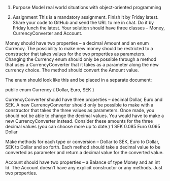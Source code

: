 1. Purpose
Model real world situations with object-oriented programming

2. Assignment
This is a mandatory assignment. Finish it by Friday latest. Share your code
to GitHub and send the URL to me in chat. Do it by Friday lunch the latest.
Your solution should have three classes – Money, CurrencyConverter and
Account.

Money should have two properties – a decimal Amount and an enum
Currency. The possibility to make new money should be restricted to a
constructor that takes values for the two properties as parameters.
Changing the Currency enum should only be possible through a method
that uses a CurrencyConverter that it takes as a parameter along the new
currency choice. The method should convert the Amount value.

The enum should look like this and be placed in a separate document:

public enum Currency
{
 Dollar,
 Euro,
 SEK
}

CurrencyConverter should have three properties – decimal Dollar, Euro and
SEK. A new CurrencyConverter should only be possible to make with a
constructor that takes the three values as parameters. Once made, you
should not be able to change the decimal values. You would have to make
a new CurrencyConverter instead. Consider these amounts for the three
decimal values (you can choose more up to date.)
1 SEK
0.085 Euro
0.095 Dollar

Make methods for each type or conversion – Dollar to SEK, Euro to Dollar,
SEK to Dollar and so forth. Each method should take a decimal value to be
converted as parameter and return a decimal value for the converted
value.

Account should have two properties – a Balance of type Money and an int
Id. The Account doesn’t have any explicit constructor or any methods. Just
two properties. 
